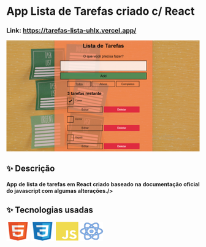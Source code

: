 # App Lista de Tarefas criado c/ React

### Link: https://tarefas-lista-uhlx.vercel.app/
![img](./img/lt-print.png)

## ✨ Descrição

#### <p align="justify">App de lista de tarefas em React criado baseado na documentação oficial do javascript com algumas alterações./>

## ✨ Tecnologias usadas
<div style="display: inline_block">
  <img align="center" height="50" width="60" src="https://raw.githubusercontent.com/devicons/devicon/master/icons/html5/html5-original.svg">
  <img align="center"  height="50" width="60" src="https://raw.githubusercontent.com/devicons/devicon/master/icons/css3/css3-original.svg">
  <img align="center"  height="50" width="60" src="https://raw.githubusercontent.com/devicons/devicon/master/icons/javascript/javascript-plain.svg">
  <img align="center"  height="50" width="60" src="img/icons8-reagir-80.png">
</div>
